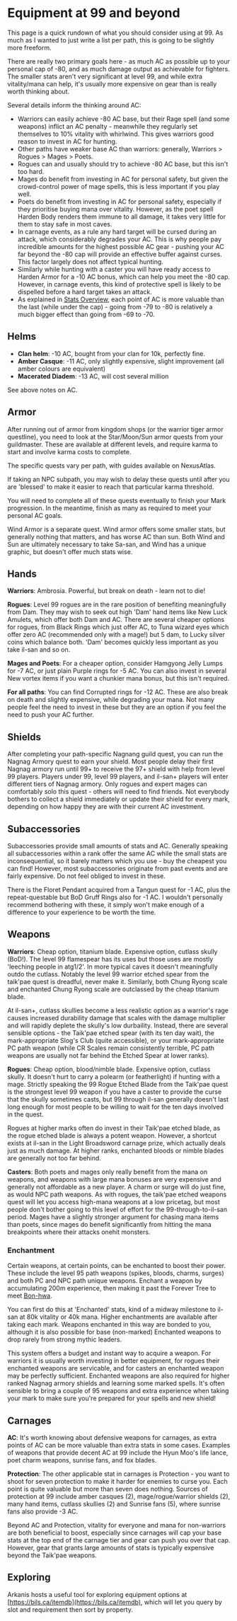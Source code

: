 # Equipment at 99 and beyond

This page is a quick rundown of what you should consider using at 99. As much as I wanted to just write a list per path, this is going to be slightly more freeform.

There are really two primary goals here - as much AC as possible up to your personal cap of -80, and as much damage output as achievable for fighters. The smaller stats aren't very significant at level 99, and while extra vitality/mana can help, it's usually more expensive on gear than is really worth thinking about.

Several details inform the thinking around AC:

- Warriors can easily achieve -80 AC base, but their Rage spell (and some weapons) inflict an AC penalty - meanwhile they regularly set themselves to 10% vitality with whirlwind. This gives warriors good reason to invest in AC for hunting.
- Other paths have weaker base AC than warriors: generally, Warriors > Rogues > Mages > Poets.
- Rogues can and usually should try to achieve -80 AC base, but this isn't too hard.
- Mages do benefit from investing in AC for personal safety, but given the crowd-control power of mage spells, this is less important if you play well.
- Poets do benefit from investing in AC for personal safety, especially if they prioritise buying mana over vitality. However, as the poet spell Harden Body renders them immune to all damage, it takes very little for them to stay safe in most caves.
- In carnage events, as a rule any hard target will be cursed during an attack, which considerably degrades your AC. This is why people pay incredible amounts for the highest possible AC gear - pushing your AC far beyond the -80 cap will provide an effective buffer against curses. This factor largely does not affect typical hunting.
- Similarly while hunting with a caster you will have ready access to Harden Armor for a -10 AC bonus, which can help you meet the -80 cap. However, in carnage events, this kind of protective spell is likely to be dispelled before a hard target takes an attack.
- As explained in [Stats Overview](character/stats-overview.md), each point of AC is more valuable than the last (while under the cap) - going from -79 to -80 is relatively a much bigger effect than going from -69 to -70.

## Helms

- **Clan helm**: -10 AC, bought from your clan for 10k, perfectly fine.
- **Amber Casque**: -11 AC, only slightly expensive, slight improvement (all amber colours are equivalent)
- **Macerated Diadem**: -13 AC, will cost several million

See above notes on AC.

## Armor

After running out of armor from kingdom shops (or the warrior tiger armor questline), you need to look at the Star/Moon/Sun armor quests from your guildmaster. These are available at different levels, and require karma to start and involve karma costs to complete.

The specific quests vary per path, with guides available on NexusAtlas.

If taking an NPC subpath, you may wish to delay these quests until after you are 'blessed' to make it easier to reach that particular karma threshold.

You will need to complete all of these quests eventually to finish your Mark progression. In the meantime, finish as many as required to meet your personal AC goals.

Wind Armor is a separate quest. Wind armor offers some smaller stats, but generally nothing that matters, and has worse AC than sun. Both Wind and Sun are ultimately necessary to take Sa-san, and Wind has a unique graphic, but doesn't offer much stats wise.

## Hands

**Warriors**: Ambrosia. Powerful, but break on death - learn not to die!

**Rogues**: Level 99 rogues are in the rare position of benefiting meaningfully from Dam. They may wish to seek out high 'Dam' hand items like New Luck Amulets, which offer both Dam and AC. There are several cheaper options for rogues, from Black Rings which just offer AC, to Tuna wizard eyes which offer zero AC (recommended only with a mage!) but 5 dam, to Lucky silver coins which balance both. 'Dam' becomes quickly less important as you take il-san and so on.

**Mages and Poets**: For a cheaper option, consider Hamgyong Jelly Lumps for -7 AC, or just plain Purple rings for -5 AC. You can also invest in several New vortex items if you want a chunkier mana bonus, but this isn't required.

**For all paths**: You can find Corrupted rings for -12 AC. These are also break on death and slightly expensive, while degrading your mana. Not many people feel the need to invest in these but they are an option if you feel the need to push your AC further.

## Shields

After completing your path-specific Nagnang guild quest, you can run the Nagnag Armory quest to earn your shield. Most people delay their first Nagnag armory run until 99+ to receive the 97+ shield with help from level 99 players. Players under 99, level 99 players, and il-san+ players will enter different tiers of Nagnag armory. Only rogues and expert mages can comfortably solo this quest - others will need to find friends. Not everybody bothers to collect a shield immediately or update their shield for every mark, depending on how happy they are with their current AC investment.

## Subaccessories

Subaccessories provide small amounts of stats and AC. Generally speaking all subaccessories within a rank offer the same AC while the small stats are inconsequential, so it barely matters which you use - buy the cheapest you can find! However, most subaccessories originate from past events and are fairly expensive. Do not feel obliged to invest in these.

There is the Floret Pendant acquired from a Tangun quest for -1 AC, plus the repeat-questable but BoD Gruff Rings also for -1 AC. I wouldn't personally recommend bothering with these, it simply won't make enough of a difference to your experience to be worth the time.

## Weapons

**Warriors**: Cheap option, titanium blade. Expensive option, cutlass skully (BoD!). The level 99 flamespear has its uses but those uses are mostly 'leeching people in atg1/2'. In more typical caves it doesn't meaningfully outdo the cutlass. Notably the level 99 warrior etched spear from the taik'pae quest is dreadful, never make it. Similarly, both Chung Ryong scale and enchanted Chung Ryong scale are outclassed by the cheap titanium blade.

At il-san+, cutlass skullies become a less realistic option as a warrior's rage causes increased durability damage that scales with the damage multiplier and will rapidly deplete the skully's low durbaility. Instead, there are several sensible options - the Taik'pae etched spear (with its ten day wait), the mark-appropriate Slog's Club (quite accessible), or your mark-appropriate PC path weapon (while CR Scales remain consistently terrible, PC path weapons are usually not far behind the Etched Spear at lower ranks).

**Rogues**: Cheap option, blood/nimble blade. Expensive option, cutlass skully. It doesn't hurt to carry a polearm (or featherlight) if hunting with a mage. Strictly speaking the 99 Rogue Etched Blade from the Taik'pae quest is the strongest level 99 weapon if you have a caster to provide the curse that the skully sometimes casts, but 99 through il-san generally doesn't last long enough for most people to be willing to wait for the ten days involved in the quest.

Rogues at higher marks often do invest in their Taik'pae etched blade, as the rogue etched blade is always a potent weapon. However, a shortcut exists at il-san in the Light Broadsword carnage prize, which actually deals just as much damage. At higher ranks, enchanted bloods or nimble blades are generally not too far behind.

**Casters**: Both poets and mages only really benefit from the mana on weapons, and weapons with large mana bonuses are very expensive and generally not affordable as a new player. A charm or surge will do just fine, as would NPC path weapons. As with rogues, the taik'pae etched weapons quest will let you access high-mana weapons at a low pricetag, but most people don't bother going to this level of effort for the 99-through-to-il-san period. Mages have a slightly stronger argument for chasing mana items than poets, since mages do benefit significantly from hitting the mana breakpoints where their attacks onehit monsters.

### Enchantment

Certain weapons, at certain points, can be enchanted to boost their power.
These include the level 95 path weapons (spikes, bloods, charms, surges) and both PC and NPC path unique weapons. Enchant a weapon by accumulating 200m experience, then making it past the Forever Tree to meet [Bon-hwa](character/marks.md).

You can first do this at 'Enchanted' stats, kind of a midway milestone to il-san at 80k vitality or 40k mana. Higher enchantments are available after taking each mark. Weapons enchanted in this way are bonded to you, although it is also possible for base (non-marked) Enchanted weapons to drop rarely from strong mythic leaders.

This system offers a budget and instant way to acquire a weapon. For warriors it is usually worth investing in better equipment, for rogues their enchanted weapons are servicable, and for casters an enchanted weapon may be perfectly sufficient. Enchanted weapons are also required for higher ranked Nagnag armory shields and learning some marked spells. It's often sensible to bring a couple of 95 weapons and extra experience when taking your mark to make sure you're prepared for your spells and new shield!

## Carnages

**AC**: It's worth knowing about defensive weapons for carnages, as extra points of AC can be more valuable than extra stats in some cases. Examples of weapons that provide decent AC at 99 include the Hyun Moo's life lance, poet charm weapons, sunrise fans, and fox blades.

**Protection**: The other applicable stat in carnages is Protection - you want to shoot for seven protection to make it harder for enemies to curse you. Each point is quite valuable but more than seven does nothing. Sources of protection at 99 include amber casques (2), mage/rogue/warrior shields (2), many hand items, cutlass skullies (2) and Sunrise fans (5), where sunrise fans also provide -3 AC.

Beyond AC and Protection, vitality for everyone and mana for non-warriors are both beneficial to boost, especially since carnages will cap your base stats at the top end of the carnage tier and gear can push you over that cap. However, gear that grants large amounts of stats is typically expensive beyond the Taik'pae weapons.

## Exploring

Arkanis hosts a useful tool for exploring equipment options at [https://bils.ca/itemdb](https://bils.ca/itemdb), which will let you query by slot and requirement then sort by property.
